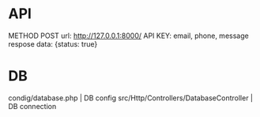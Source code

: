 # API
METHOD POST
url: http://127.0.0.1:8000/
API KEY: email, phone, message
respose data: {status: true}

# DB
condig/database.php | DB config
src/Http/Controllers/DatabaseController | DB connection
